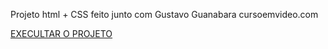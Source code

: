 Projeto html + CSS feito junto com Gustavo Guanabara cursoemvideo.com

<a href="https://trindadelucas0.github.io/projeto-html/projeto01/android.html" target="_blank" class="externo">EXECULTAR O PROJETO</a>